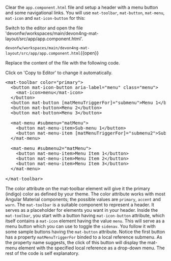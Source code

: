 Clear the `app.component.html` file and setup a header with a menu button and some navigational links. You will use `mat-toolbar`, `mat-button`, `mat-menu`, `mat-icon` and `mat-icon-button` for this:


Switch to the editor and open the file 'devonfw/workspaces/main/devon4ng-mat-layout/src/app/app.component.html'.

`devonfw/workspaces/main/devon4ng-mat-layout/src/app/app.component.html`{{open}}




Replace the content of the file with the following code.


Click on 'Copy to Editor' to change it automatically.

<pre class="file" data-filename="devonfw/workspaces/main/devon4ng-mat-layout/src/app/app.component.html" data-target="replace" data-marker="">
&lt;mat-toolbar color=&#34;primary&#34;&gt;
  &lt;button mat-icon-button aria-label=&#34;menu&#34; class=&#34;menu&#34;&gt;
    &lt;mat-icon&gt;menu&lt;/mat-icon&gt;
  &lt;/button&gt;
  &lt;button mat-button [matMenuTriggerFor]=&#34;submenu&#34;&gt;Menu 1&lt;/button&gt;
  &lt;button mat-button&gt;Menu 2&lt;/button&gt;
  &lt;button mat-button&gt;Menu 3&lt;/button&gt;

  &lt;mat-menu #submenu=&#34;matMenu&#34;&gt;
    &lt;button mat-menu-item&gt;Sub-menu 1&lt;/button&gt;
    &lt;button mat-menu-item [matMenuTriggerFor]=&#34;submenu2&#34;&gt;Sub-menu 2&lt;/button&gt;
  &lt;/mat-menu&gt;

  &lt;mat-menu #submenu2=&#34;matMenu&#34;&gt;
    &lt;button mat-menu-item&gt;Menu Item 1&lt;/button&gt;
    &lt;button mat-menu-item&gt;Menu Item 2&lt;/button&gt;
    &lt;button mat-menu-item&gt;Menu Item 3&lt;/button&gt;
  &lt;/mat-menu&gt;

&lt;/mat-toolbar&gt;</pre>

The color attribute on the mat-toolbar element will give it the primary (indigo) color as defined by your theme. The color attribute works with most Angular Material components; the possible values are `primary`, `accent` and `warn`. The `mat-toolbar` is a suitable component to represent a header. It serves as a placeholder for elements you want in your header. Inside the `mat-toolbar`, you start with a button having `mat-icon-button` attribute, which itself contains a `mat-icon` element having the value `menu`. This will serve as a menu button which you can use to toggle the `sidenav`. You follow it with some sample buttons having the `mat-button` attribute. Notice the first button has a property `matMenuTriggerFor` binded to a local reference submenu. As the property name suggests, the click of this button will display the mat-menu element with the specified local reference as a drop-down menu. The rest of the code is self explanatory.

